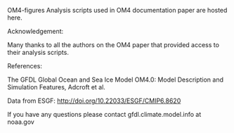 OM4-figures
Analysis scripts used in OM4 documentation paper are hosted here. 

Acknowledgement:

Many thanks to all the authors on the OM4 paper that provided access to their analysis scripts.

References:

The GFDL Global Ocean and Sea Ice Model OM4.0: Model Description and Simulation Features, Adcroft et al.

Data from ESGF:  http://doi.org/10.22033/ESGF/CMIP6.8620

If you have any questions please contact gfdl.climate.model.info at noaa.gov


